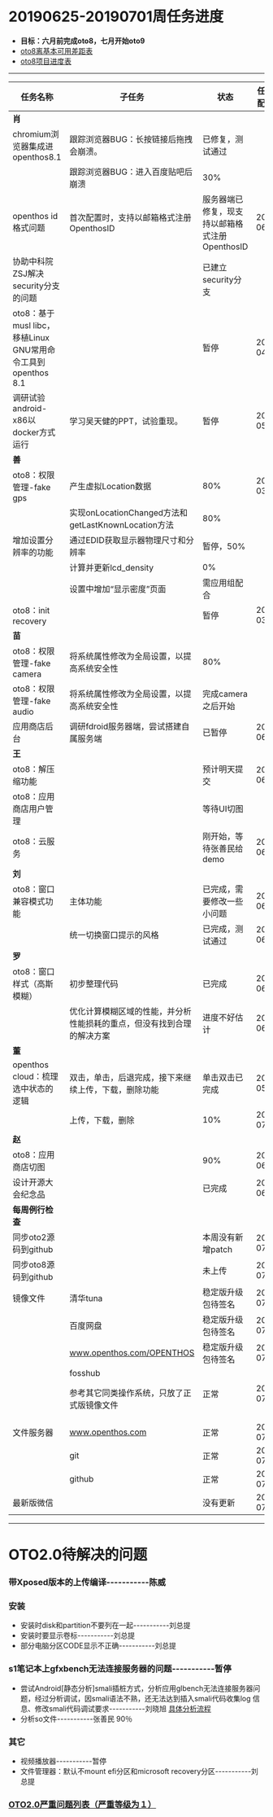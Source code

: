 # 20190625-20190701周任务进度
- **目标：六月前完成oto8，七月开始oto9**
- [oto8离基本可用差距表](https://github.com/openthos/app-testing-results/blob/master/%E6%B5%8B%E8%AF%95%E5%86%85%E5%AE%B9%E5%8F%8A%E7%BB%93%E6%9E%9C/%E5%8A%9F%E8%83%BD%E6%B5%8B%E8%AF%95%E7%9B%B8%E5%85%B3/oto8%E7%A6%BB%E5%9F%BA%E6%9C%AC%E5%8F%AF%E7%94%A8%E5%B7%AE%E8%B7%9D%E8%A1%A8.md)
- [oto8项目进度表](https://github.com/openthos/app-testing-results/blob/master/list/%E5%8A%9F%E8%83%BD%E7%82%B9%E5%88%97%E8%A1%A8/oto8%E9%A1%B9%E7%9B%AE%E8%BF%9B%E5%BA%A6%E8%A1%A8.md)

***

|任务名称|子任务|状态|任务分配时间|结束时间|备注|
|-----|-----|-----|-----|-----|-----|
|**肖**||||||
|chromium浏览器集成进openthos8.1|跟踪浏览器BUG：长按链接后拖拽会崩溃。|已修复，测试通过||||
||跟踪浏览器BUG：进入百度贴吧后崩溃|30%||||
|openthos id格式问题|首次配置时，支持以邮箱格式注册OpenthosID|服务器端已修复，现支持以邮箱格式注册OpenthosID|2019-06-13|2019-07-01||
|协助中科院ZSJ解决security分支的问题||已建立security分支||||
|oto8：基于musl libc，移植Linux GNU常用命令工具到openthos 8.1||暂停|2019-04-23|||
|调研试验android-x86以docker方式运行|学习吴天健的PPT，试验重现。|暂停|2019-05-28|||
|**善**||||||
|oto8：权限管理-fake gps|产生虚拟Location数据|80%|2019-03-26|||
||实现onLocationChanged方法和getLastKnownLocation方法|80%||||
|增加设置分辨率的功能|通过EDID获取显示器物理尺寸和分辨率|暂停，50%||||
||计算并更新lcd_density|0%||||
||设置中增加“显示密度”页面|需应用组配合||||
|oto8：init recovery||暂停|2019-03-26|||
|**苗**||||||
|oto8：权限管理-fake camera|将系统属性修改为全局设置，以提高系统安全性|80%||||
|oto8：权限管理-fake audio|将系统属性修改为全局设置，以提高系统安全性|完成camera之后开始||||
|应用商店后台|调研fdroid服务器端，尝试搭建自属服务端|已暂停|2019-06-11|||
|**王**||||||
|oto8：解压缩功能||预计明天提交|2019-06-18|||
|oto8：应用商店用户管理||等待UI切图||||
|oto8：云服务||刚开始，等待张善民给demo|2019-06-18|||
|**刘**||||||
|oto8：窗口兼容模式功能|主体功能|已完成，需要修改一些小问题|2019-06-11|2019-06-25||
||统一切换窗口提示的风格|已完成，测试通过|2019-06-26|2019-07-01||
|**罗**||||||
|oto8：窗口样式（高斯模糊）|初步整理代码|已完成|2019-06-13|2019-06-25||
||优化计算模糊区域的性能，并分析性能损耗的重点，但没有找到合理的解决方案|进度不好估计|2019-06-25|||
|**董**||||||
|openthos cloud：梳理选中状态的逻辑|双击，单击，后退完成，接下来继续上传，下载，删除功能|单击双击已完成|2019-05-14|2019-06-28||
||上传，下载，删除|10%|2019-07-01|||
|**赵**||||||
|oto8：应用商店切图||90%|2019-06-11|||
|设计开源大会纪念品||已完成|2019-06-14|2019-06-25||
|**每周例行检查**||||||
|同步oto2源码到github||本周没有新增patch|2019-07-01|2019-07-01||
|同步oto8源码到github||未上传|2019-07-01|2019-07-01||
|镜像文件|清华tuna|稳定版升级包待签名|2019-07-01|2019-07-01||
||百度网盘|稳定版升级包待签名|2019-07-01|2019-07-01||
||www.openthos.com/OPENTHOS|稳定版升级包待签名|2019-07-01|2019-07-01||
||fosshub<p>参考其它同类操作系统，只放了正式版镜像文件|正常|2019-07-01|2019-07-01||
|文件服务器|www.openthos.com|正常|2019-07-01|2019-07-01||
||git|正常|2019-07-01|2019-07-01||
||github|正常|2019-07-01|2019-07-01||
|最新版微信||没有更新|2019-07-01|2019-07-01||
***

# OTO2.0待解决的问题
### 带Xposed版本的上传编译-----------陈威
### 安装
- 安装时disk和partition不要列在一起-----------刘总提
- 安装时要显示卷标-----------刘总提
- 部分电脑分区CODE显示不正确-----------刘总提

### s1笔记本上gfxbench无法连接服务器的问题-----------暂停
- 尝试Android[静态分析]smali插桩方式，分析应用glbench无法连接服务器问题，经过分析调试，因smali语法不熟，还无法达到插入smali代码收集log 信息、修改smali代码调试要求-----------刘晓旭 [具体分析流程](https://github.com/openthos/multiwin-analysis/blob/master/multiwindow/liuxx/Android%20smali%22%E6%8F%92%E6%A1%A9%22%E8%B0%83%E8%AF%95apk.md)
- 分析so文件-----------张善民 90％
  
### 其它
- 视频播放器-----------暂停
- 文件管理器：默认不mount efi分区和microsoft recovery分区-----------刘总提

### [OTO2.0严重问题列表（严重等级为１）](https://github.com/openthos/app-testing-results/blob/master/%E6%B5%8B%E8%AF%95%E5%86%85%E5%AE%B9%E5%8F%8A%E7%BB%93%E6%9E%9C/%E5%8A%9F%E8%83%BD%E6%B5%8B%E8%AF%95%E7%9B%B8%E5%85%B3/OTO2.0%E4%B8%A5%E9%87%8D%E9%97%AE%E9%A2%98%E5%88%97%E8%A1%A8.md)
